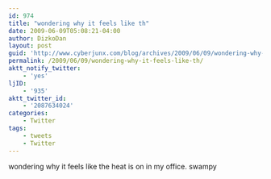 ```yaml
---
id: 974
title: "wondering why it feels like th"
date: 2009-06-09T05:08:21-04:00
author: DizkoDan
layout: post
guid: 'http://www.cyberjunx.com/blog/archives/2009/06/09/wondering-why-it-feels-like-th/'
permalink: /2009/06/09/wondering-why-it-feels-like-th/
aktt_notify_twitter:
    - 'yes'
ljID:
    - '935'
aktt_twitter_id:
    - '2087634024'
categories:
    - Twitter
tags:
    - tweets
    - Twitter
---
```


wondering why it feels like the heat is on in my office. swampy